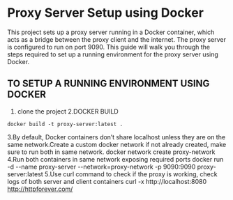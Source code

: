 # Proxy Server Setup using Docker

This project sets up a proxy server running in a Docker container, which acts as a bridge between the proxy client and the internet. The proxy server is configured to run on port 9090. This guide will walk you through the steps required to set up a running environment for the proxy server using Docker.

TO SETUP A RUNNING ENVIRONMENT USING DOCKER
------------------------------
1. clone the project
2.DOCKER BUILD

`docker build -t proxy-server:latest .`

3.By default, Docker containers don’t share localhost unless they are on the same network.Create a custom docker network if not already created, make sure to run both in same network.
  docker network create proxy-network
4.Run both containers in same network exposing required ports
  docker run -d --name proxy-server --network=proxy-network -p 9090:9090 proxy-server:latest
5.Use curl command to check if the proxy is working, check logs of both server and client containers
  curl -x http://localhost:8080 http://httpforever.com/
